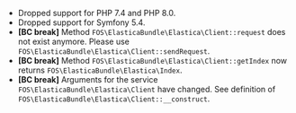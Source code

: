 * Dropped support for PHP 7.4 and PHP 8.0.
* Dropped support for Symfony 5.4.
* **[BC break]** Method `FOS\ElasticaBundle\Elastica\Client::request` does not exist anymore. Please use `FOS\ElasticaBundle\Elastica\Client::sendRequest`.
* **[BC break]** Method `FOS\ElasticaBundle\Elastica\Client::getIndex` now returns `FOS\ElasticaBundle\Elastica\Index`.
* **[BC break]** Arguments for the service `FOS\ElasticaBundle\Elastica\Client` have changed. See definition of `FOS\ElasticaBundle\Elastica\Client::__construct`.
